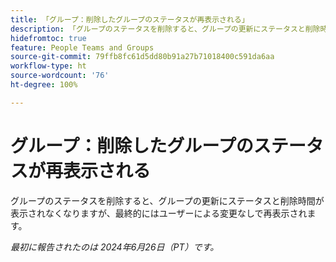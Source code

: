 ```yaml
---
title: 「グループ：削除したグループのステータスが再表示される」
description: 「グループのステータスを削除すると、グループの更新にステータスと削除時間が表示されなくなりますが、最終的にはユーザーによる変更なしで再表示されます。」
hidefromtoc: true
feature: People Teams and Groups
source-git-commit: 79ffb8fc61d5dd80b91a27b71018400c591da6aa
workflow-type: ht
source-wordcount: '76'
ht-degree: 100%

---
```


# グループ：削除したグループのステータスが再表示される

グループのステータスを削除すると、グループの更新にステータスと削除時間が表示されなくなりますが、最終的にはユーザーによる変更なしで再表示されます。

_最初に報告されたのは 2024年6月26日（PT）です。_
